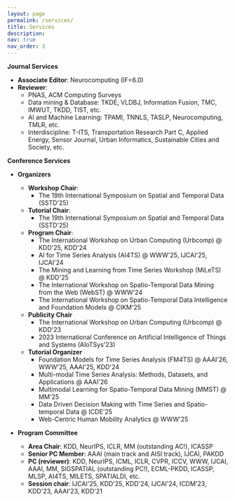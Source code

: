 ```yaml
---
layout: page
permalink: /services/
title: Services
description: 
nav: true
nav_order: 3
---
```



**Journal Services**
- **Associate Editor**: Neurocomputing (IF=6.0)
- **Reviewer**:
  - PNAS, ACM Computing Surveys
  - Data mining & Database: TKDE, VLDBJ, Information Fusion, TMC, IMWUT, TKDD, TIST, etc.
  - AI and Machine Learning: TPAMI, TNNLS, TASLP, Neurocomputing, TMLR, etc.
  - Interdiscipline: T-ITS, Transportation Research Part C, Applied Energy, Sensor Journal, Urban Informatics, Sustainable Cities and Society, etc.

**Conference Services**
- **Organizers**
  - **Workshop Chair**:
    - The 19th International Symposium on Spatial and Temporal Data (SSTD'25)
  - **Tutorial Chair**:
    - The 19th International Symposium on Spatial and Temporal Data (SSTD'25)
  - **Program Chair**:
    - The International Workshop on Urban Computing (Urbcomp) @ KDD'25, KDD'24 
    - AI for Time Series Analysis (AI4TS) @ WWW'25, IJCAI'25, IJCAI'24
    - The Mining and Learning from Time Series Workshop (MiLeTS) @ KDD'25
    - The International Workshop on Spatio-Temporal Data Mining from the Web (WebST) @ WWW'24
    - The International Workshop on Spatio-Temporal Data Intelligence and Foundation Models @ CIKM'25
  - **Publicity Chair**
    - The International Workshop on Urban Computing (Urbcomp) @ KDD'23
    - 2023 International Conference on Artificial Intelligence of Things and Systems (AIoTSys'23)
  - **Tutorial Organizer**
    - Foundation Models for Time Series Analysis (FM4TS) @ AAAI'26, WWW'25, AAAI'25, KDD'24
    - Multi-modal Time Series Analysis: Methods, Datasets, and Applications @ AAAI'26
    - Multimodal Learning for Spatio-Temporal Data Mining (MMST) @ MM'25
    - Data Driven Decision Making with Time Series and Spatio-temporal Data @ ICDE'25
    - Web-Centric Human Mobility Analytics @ WWW'25

- **Program Committee**
  - **Area Chair**: KDD, NeurIPS, ICLR, MM (outstanding AC!), ICASSP
  - **Senior PC Member**: AAAI (main track and AISI track), IJCAI, PAKDD
  - **PC (reviewer)**: KDD, NeurIPS, ICML, ICLR, CVPR, ICCV, WWW, IJCAI, AAAI, MM, SIGSPATIAL (outstanding PC!), ECML-PKDD, ICASSP, MLSP, AI4TS, MILETS, SPATIALDI, etc.
  - **Session chair**: IJCAI'25, KDD'25, KDD'24, IJCAI'24, ICDM'23, KDD'23, AAAI'23, KDD'21